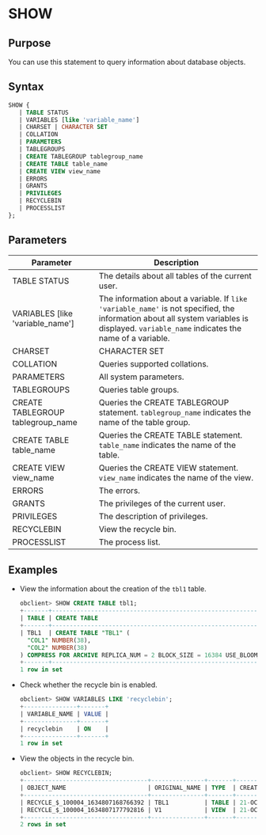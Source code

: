 # SHOW

## Purpose

You can use this statement to query information about database objects.

## Syntax

```sql
SHOW {
   | TABLE STATUS
   | VARIABLES [like 'variable_name']
   | CHARSET | CHARACTER SET  
   | COLLATION
   | PARAMETERS
   | TABLEGROUPS
   | CREATE TABLEGROUP tablegroup_name
   | CREATE TABLE table_name
   | CREATE VIEW view_name
   | ERRORS
   | GRANTS
   | PRIVILEGES
   | RECYCLEBIN
   | PROCESSLIST
};
```

## Parameters

| Parameter | Description |
|------------------------------------|----------------------------------------------------------------------------------------------------------|
| TABLE STATUS | The details about all tables of the current user.  |
| VARIABLES \[like 'variable_name'\] | The information about a variable.  If `like 'variable_name'` is not specified, the information about all system variables is displayed.  `variable_name` indicates the name of a variable.  |
| CHARSET | CHARACTER SET | Queries supported character sets.  |
| COLLATION | Queries supported collations.  |
| PARAMETERS | All system parameters.  |
| TABLEGROUPS | Queries table groups.  |
| CREATE TABLEGROUP tablegroup_name | Queries the CREATE TABLEGROUP statement.  `tablegroup_name` indicates the name of the table group.  |
| CREATE TABLE table_name | Queries the CREATE TABLE statement.  `table_name` indicates the name of the table.  |
| CREATE VIEW view_name | Queries the CREATE VIEW statement.  `view_name` indicates the name of the view.  |
| ERRORS | The errors.  |
| GRANTS | The privileges of the current user.  |
| PRIVILEGES | The description of privileges.  |
| RECYCLEBIN | View the recycle bin.  |
| PROCESSLIST | The process list.  |

## Examples

* View the information about the creation of the `tbl1` table.

   ```sql
   obclient> SHOW CREATE TABLE tbl1;
   +-------+---------------------------------------------------------------------------------------------------------------------------------------------------------------------------------------+
   | TABLE | CREATE TABLE                                                                                                                                                                          |
   +-------+---------------------------------------------------------------------------------------------------------------------------------------------------------------------------------------+
   | TBL1  | CREATE TABLE "TBL1" (
     "COL1" NUMBER(38),
     "COL2" NUMBER(38)
   ) COMPRESS FOR ARCHIVE REPLICA_NUM = 2 BLOCK_SIZE = 16384 USE_BLOOM_FILTER = FALSE TABLET_SIZE = 134217728 PCTFREE = 0 |
   +-------+---------------------------------------------------------------------------------------------------------------------------------------------------------------------------------------+
   1 row in set
   ```

* Check whether the recycle bin is enabled.

   ```sql
   obclient> SHOW VARIABLES LIKE 'recyclebin';
   +---------------+-------+
   | VARIABLE_NAME | VALUE |
   +---------------+-------+
   | recyclebin    | ON    |
   +---------------+-------+
   1 row in set
   ```

* View the objects in the recycle bin.

   ```sql
   obclient> SHOW RECYCLEBIN;
   +-----------------------------------+---------------+-------+------------------------------+
   | OBJECT_NAME                       | ORIGINAL_NAME | TYPE  | CREATETIME                   |
   +-----------------------------------+---------------+-------+------------------------------+
   | RECYCLE_$_100004_1634807168766392 | TBL1          | TABLE | 21-OCT-21 05.06.08.767109 PM |
   | RECYCLE_$_100004_1634807177792816 | V1            | VIEW  | 21-OCT-21 05.06.17.791967 PM |
   +-----------------------------------+---------------+-------+------------------------------+
   2 rows in set
   ```
